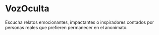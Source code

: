 # VozOculta
Escucha relatos emocionantes, impactantes o inspiradores contados por personas reales que prefieren permanecer en el anonimato.

